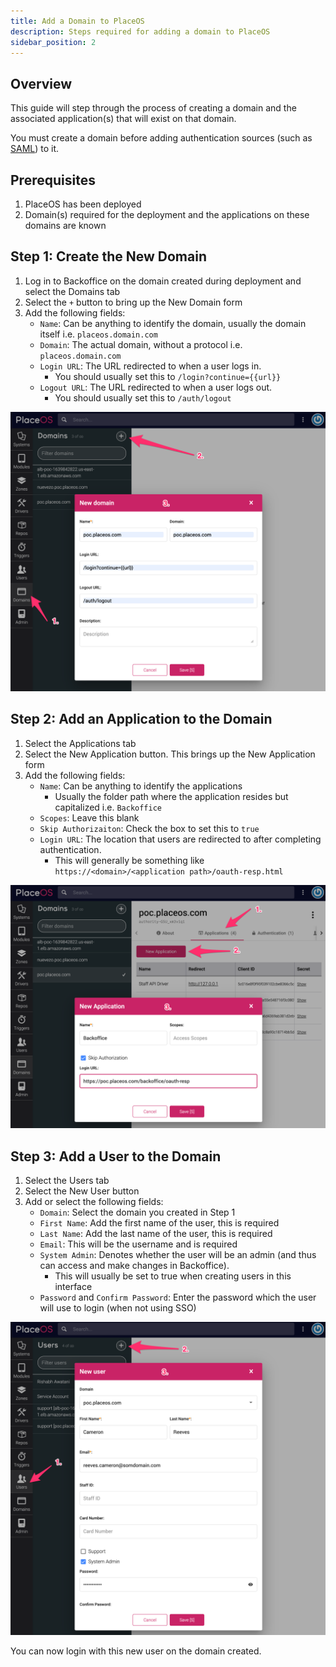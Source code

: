 ```yaml
---
title: Add a Domain to PlaceOS
description: Steps required for adding a domain to PlaceOS
sidebar_position: 2
---
```


## Overview

This guide will step through the process of creating a domain and the associated application(s) that will exist on that domain. 

You must create a domain before adding authentication sources (such as [SAML](../../how-to/authentication/configure-saml.md)) to it.

## Prerequisites
1. PlaceOS has been deployed
2. Domain(s) required for the deployment and the applications on these domains are known

## Step 1: Create the New Domain

1. Log in to Backoffice on the domain created during deployment and select the Domains tab
2. Select the `+` button to bring up the New Domain form
3. Add the following fields:
   - `Name`: Can be anything to identify the domain, usually the domain itself i.e. `placeos.domain.com`
   - `Domain`: The actual domain, without a protocol i.e. `placeos.domain.com`
   - `Login URL`: The URL redirected to when a user logs in.
      - You should usually set this to `/login?continue={{url}}`
   - `Logout URL`: The URL redirected to when a user logs out.
      - You should usually set this to `/auth/logout`

![Add Domain](./assets/add_domain.png)

## Step 2: Add an Application to the Domain

1. Select the Applications tab
2. Select the New Application button.
This brings up the New Application form
3. Add the following fields:
   - `Name`: Can be anything to identify the applications
      - Usually the folder path where the application resides but capitalized i.e. `Backoffice`
   - `Scopes`: Leave this blank
   - `Skip Authorizaiton`: Check the box to set this to `true`
   - `Login URL`: The location that users are redirected to after completing authentication.
      - This will generally be something like `https://<domain>/<application path>/oauth-resp.html`

![Add Application](./assets/add_application.png)

## Step 3: Add a User to the Domain

1. Select the Users tab
2. Select the New User button
3. Add or select the following fields:
   - `Domain`: Select the domain you created in Step 1
   - `First Name`: Add the first name of the user, this is required
   - `Last Name`: Add the last name of the user, this is required
   - `Email`: This will be the username and is required
   - `System Admin`: Denotes whether the user will be an admin (and thus can access and make changes in Backoffice). 
      - This will usually be set to true when creating users in this interface
   - `Password` and `Confirm Password`: Enter the password which the user will use to login (when not using SSO)

![Add Domain](./assets/add_user.png)

You can now login with this new user on the domain created.
